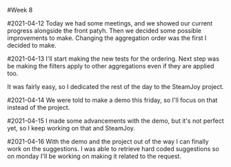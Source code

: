 #Week 8

#2021-04-12
Today we had some meetings, and we showed our current progress alongside the front patyh.
Then we decided some possible improvements to make.
Changing the aggregation order was the first I decided to make.

#2021-04-13
I'll start making the new tests for the ordering.
Next step was be making the filters apply to other aggregations even if they are applied too.

It was fairly easy, so I dedicated the rest of the day to the SteamJoy project.

#2021-04-14
We were told to make a demo this friday, so I'll focus on that instead of the project.

#2021-04-15
I made some advancements with the demo, but it's not perfect yet, so I keep working on that and SteamJoy.

#2021-04-16
With the demo and the project out of the way I can finally work on the suggestions.
I was able to retrieve hard coded suggestions so on monday I'll be working on making it related to the request.